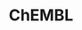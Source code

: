 ---
layout: default
bigquery: https://console.cloud.google.com/bigquery?p=patents-public-data&d=ebi_chembl&page=dataset
citation: '"The ChEMBL database in 2017." Anna Gaulton, Anne Hersey, Michał Nowotka,
  A Patrícia Bento, Jon Chambers, David Mendez, Prudence Mutowo, Francis Atkinson,
  Louisa J Bellis, Elena Cibrián-Uhalte, Mark Davies, Nathan Dedman, Anneli Karlsson,
  María Paula Magariños, John P Overington, George Papadatos, Ines Smit, Andrew R
  Leach Nucleic acids Research (2017) 45 (Database Issue), D945-D954'
contributors: European Bioinformatics Institute
cost: None
description: ChEMBL Data is a manually curated database of small molecules used in
  drug discovery, including information about existing patented drugs.
documentation: 'schema: https://www.ebi.ac.uk/chembl/db_schema


  '
last_edit: Mon, 04 Apr 2022 19:07:30 GMT
location: https://console.cloud.google.com/marketplace/product/google_patents_public_datasets/chembl
maintained_by: EMBL-EBI, an outstation of European Molecular Biology Laboratory
related_publications: '

  ChEMBL: towards direct deposition of bioassay data.


  Mendez D, Gaulton A, Bento AP, Chambers J, De Veij M, Félix E, Magariños MP, Mosquera
  JF, Mutowo P, Nowotka M, Gordillo-Marañón M, Hunter F, Junco L, Mugumbate G, Rodriguez-Lopez
  M, Atkinson F, Bosc N, Radoux CJ, Segura-Cabrera A, Hersey A, Leach AR.


  — Nucleic Acids Res. 2019; 47(D1):D930-D940. doi: 10.1093/nar/gky1075

  '
schema_fields: '[''tid_fixed'', ''standard_text_value'', ''creation_date'', ''warning_id'',
  ''withdrawn_class'', ''component_synonym'', ''withdrawn_reason'', ''homologue'',
  ''compsyn_id'', ''published_relation'', ''polymer_flag'', ''l7'', ''last_page'',
  ''applicant_full_name'', ''warning_type'', ''target_mapping'', ''volume'', ''oc_id'',
  ''toid'', ''l8'', ''component_type'', ''pathway_key'', ''ap_id'', ''db_source'',
  ''src_description'', ''first_page'', ''selectivity_comment'', ''potential_duplicate'',
  ''mesh_heading'', ''as_id'', ''orig_description'', ''met_id'', ''title'', ''issue'',
  ''activity_count'', ''standard_units'', ''bao_id'', ''compd_id'', ''site_name'',
  ''parent_molregno'', ''country'', ''protclasssyn_id'', ''who_extra'', ''disease_efficacy'',
  ''tax_id'', ''assay_strain'', ''dosage_form'', ''upper_value'', ''natural_product'',
  ''drug_product_flag'', ''tbl'', ''mc_target_accession'', ''pref_name'', ''doc_type'',
  ''rtb'', ''hba'', ''go_id'', ''smid'', ''irac_code'', ''ref_id'', ''text_value'',
  ''assay_organism'', ''frac_code'', ''tissue_id'', ''full_mwt'', ''hbd'', ''oral'',
  ''chebi_par_id'', ''chirality'', ''predbind_id'', ''cell_id'', ''indref_id'', ''trade_name'',
  ''record_id'', ''molfile'', ''target_desc'', ''parameter_value'', ''mechanism_comment'',
  ''type'', ''cell_name'', ''cell_source_tax_id'', ''heavy_atoms'', ''efo_id'', ''acd_logp'',
  ''inorganic_flag'', ''cidx'', ''short_name'', ''parent_go_id'', ''usan_year'', ''component_id'',
  ''syn_type'', ''compound_key'', ''confidence_score'', ''strength'', ''metref_id'',
  ''pubmed_id'', ''actsm_id'', ''synonyms'', ''compound_name'', ''mw_freebase'', ''publication_number'',
  ''level3'', ''standard_value'', ''cx_logp'', ''first_approval'', ''cell_source_organism'',
  ''assay_id'', ''comments'', ''major_class'', ''usan_stem_definition'', ''num_ro5_violations'',
  ''met_comment'', ''parent_type'', ''source_domain_id'', ''caloha_id'', ''warnref_id'',
  ''aidx'', ''assay_param_id'', ''ddd_admr'', ''substrate_record_id'', ''normal_range_min'',
  ''stem_class'', ''cellosaurus_id'', ''authors'', ''value'', ''binding_site_comment'',
  ''prod_pat_id'', ''research_stem'', ''product_id'', ''usan_substem'', ''idx'', ''enzyme_name'',
  ''downgraded'', ''relationship'', ''standard_inchi'', ''cx_most_bpka'', ''bei'',
  ''definition'', ''assay_subcellular_fraction'', ''organism'', ''mutation'', ''targrel_id'',
  ''tid'', ''published_value'', ''assay_class_id'', ''enzyme_tid'', ''level1'', ''version'',
  ''doc_id'', ''aromatic_rings'', ''alert_name'', ''drugind_id'', ''usan_stem_id'',
  ''updated_by'', ''hrac_class_id'', ''relationship_type'', ''journal'', ''active_molregno'',
  ''le'', ''prodrug'', ''bto_id'', ''warning_year'', ''comp_go_id'', ''black_box_warning'',
  ''withdrawn_flag'', ''path'', ''pchembl_value'', ''hba_lipinski'', ''helm_notation'',
  ''approval_date'', ''bao_endpoint'', ''patent_no'', ''parameter_type'', ''assay_cell_type'',
  ''alert_id'', ''topical'', ''co_stem_id'', ''usan_stem'', ''l3'', ''active_ingredient'',
  ''therapeutic_flag'', ''canonical_smiles'', ''submission_date'', ''mechanism_of_action'',
  ''efo_term'', ''standard_inchi_key'', ''standard_upper_value'', ''assay_desc'',
  ''std_act_id'', ''stem'', ''last_active'', ''molecular_mechanism'', ''sequence_md5sum'',
  ''hbd_lipinski'', ''met_conversion'', ''label'', ''published_units'', ''full_molformula'',
  ''activity_id'', ''class_type'', ''related_tid'', ''atc_code'', ''published_type'',
  ''cx_logd'', ''activity_comment'', ''units'', ''mesh_id'', ''patent_use_code'',
  ''delist_flag'', ''comp_class_id'', ''ref_type'', ''dosed_ingredient'', ''cx_most_apka'',
  ''molecular_species'', ''parent_id'', ''mecref_id'', ''domain_name'', ''mol_hrac_id'',
  ''src_id'', ''priority'', ''l6'', ''doi'', ''assay_type'', ''action_type'', ''warning_country'',
  ''targcomp_id'', ''site_id'', ''mc_target_type'', ''mec_id'', ''mol_atc_id'', ''warning_description'',
  ''source'', ''res_stem_id'', ''molregno'', ''molecule_type'', ''mw_monoisotopic'',
  ''ass_cls_map_id'', ''db_version'', ''patent_expire_date'', ''ddd_comment'', ''protein_class_id'',
  ''mc_organism'', ''hrac_code'', ''status'', ''first_in_class'', ''ridx'', ''num_lipinski_ro5_violations'',
  ''ddd_id'', ''cell_description'', ''description'', ''uo_units'', ''sei'', ''availability_type'',
  ''chembl_id'', ''parenteral'', ''irac_class_id'', ''pathway_id'', ''acd_logd'',
  ''qudt_units'', ''direct_interaction'', ''level2_description'', ''assay_test_type'',
  ''level1_description'', ''sitecomp_id'', ''frac_class_id'', ''alert_set_id'', ''variant_id'',
  ''entity_id'', ''qed_weighted'', ''abstract'', ''start_position'', ''innovator_company'',
  ''log_id'', ''updated_on'', ''metabolite_record_id'', ''l2'', ''level5'', ''src_assay_id'',
  ''year'', ''cell_ontology_id'', ''cl_lincs_id'', ''drug_substance_flag'', ''route'',
  ''level3_description'', ''domain_id'', ''assay_source'', ''ingredient'', ''level4'',
  ''num_alerts'', ''max_phase'', ''job_id'', ''assay_category'', ''indication_class'',
  ''level2'', ''smarts'', ''data_validity_comment'', ''standard_flag'', ''annotation'',
  ''level4_description'', ''rgid'', ''l4'', ''stat'', ''ref_url'', ''ddd_value'',
  ''molsyn_id'', ''src_compound_id'', ''ddd_units'', ''curated_by'', ''src_short_name'',
  ''aspect'', ''class_level'', ''ad_type'', ''mc_tax_id'', ''withdrawn_country'',
  ''isoform'', ''mc_target_name'', ''assay_tax_id'', ''psa'', ''target_type'', ''uberon_id'',
  ''structure_type'', ''patent_id'', ''subgroup'', ''normal_range_max'', ''species_group_flag'',
  ''relationship_desc'', ''clo_id'', ''name'', ''cpd_str_alert_id'', ''protein_class_synonym'',
  ''max_phase_for_ind'', ''drug_record_id'', ''mol_irac_id'', ''accession'', ''standard_type'',
  ''formulation_id'', ''biocomp_id'', ''standard_relation'', ''bao_format'', ''assay_tissue'',
  ''domain_type'', ''sequence'', ''ro3_pass'', ''l1'', ''acd_most_apka'', ''acd_most_bpka'',
  ''protein_class_desc'', ''previous_company'', ''prediction_method'', ''end_position'',
  ''set_name'', ''confidence'', ''lle'', ''site_residues'', ''alogp'', ''l5'', ''nda_type'',
  ''who_name'', ''mol_frac_id'', ''curation_comment'', ''entity_type'', ''company'',
  ''warning_class'', ''relation'', ''result_flag'', ''domain_description'', ''withdrawn_year'',
  ''cell_source_tissue'']'
shortname: chembl
tags:
- biotechnology
- health
- chemical
- bioinformatics
- medical
terms_of_use: CC BY-SA 3.0
title: ChEMBL
uuid: e232a192-965c-4ec9-904c-155b6dfe56c5
---